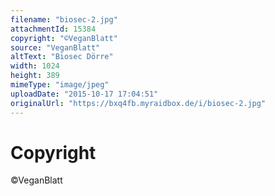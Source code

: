 ```yaml
---
filename: "biosec-2.jpg"
attachmentId: 15384
copyright: "©VeganBlatt"
source: "VeganBlatt"
altText: "Biosec Dörre"
width: 1024
height: 389
mimeType: "image/jpeg"
uploadDate: "2015-10-17 17:04:51"
originalUrl: "https://bxq4fb.myraidbox.de/i/biosec-2.jpg"
---
```


# Copyright

©VeganBlatt
